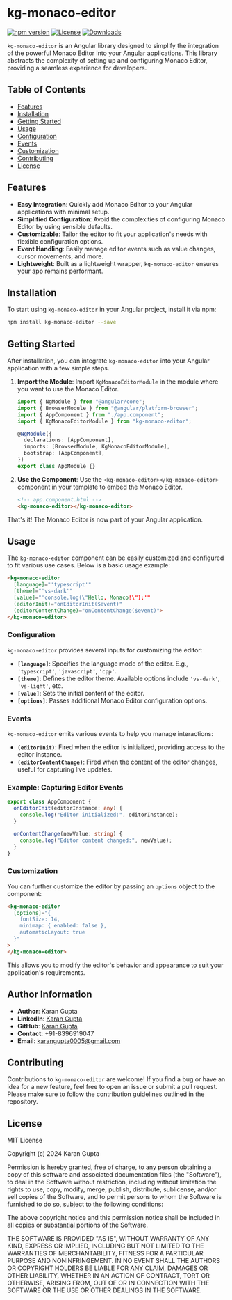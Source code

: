 # kg-monaco-editor

[![npm version](https://badge.fury.io/js/kg-monaco-editor.svg)](https://www.npmjs.com/package/kg-monaco-editor)
[![License](https://img.shields.io/npm/l/kg-monaco-editor.svg)](https://www.npmjs.com/package/kg-monaco-editor)
[![Downloads](https://img.shields.io/npm/dt/kg-monaco-editor.svg)](https://www.npmjs.com/package/kg-monaco-editor)

`kg-monaco-editor` is an Angular library designed to simplify the integration of the powerful Monaco Editor into your Angular applications. This library abstracts the complexity of setting up and configuring Monaco Editor, providing a seamless experience for developers.

## Table of Contents

- [Features](#features)
- [Installation](#installation)
- [Getting Started](#getting-started)
- [Usage](#usage)
- [Configuration](#configuration)
- [Events](#events)
- [Customization](#customization)
- [Contributing](#contributing)
- [License](#license)

## Features

- **Easy Integration**: Quickly add Monaco Editor to your Angular applications with minimal setup.
- **Simplified Configuration**: Avoid the complexities of configuring Monaco Editor by using sensible defaults.
- **Customizable**: Tailor the editor to fit your application's needs with flexible configuration options.
- **Event Handling**: Easily manage editor events such as value changes, cursor movements, and more.
- **Lightweight**: Built as a lightweight wrapper, `kg-monaco-editor` ensures your app remains performant.

## Installation

To start using `kg-monaco-editor` in your Angular project, install it via npm:

```bash
npm install kg-monaco-editor --save
```

## Getting Started

After installation, you can integrate `kg-monaco-editor` into your Angular application with a few simple steps.

1. **Import the Module**: Import `KgMonacoEditorModule` in the module where you want to use the Monaco Editor.

   ```typescript
   import { NgModule } from "@angular/core";
   import { BrowserModule } from "@angular/platform-browser";
   import { AppComponent } from "./app.component";
   import { KgMonacoEditorModule } from "kg-monaco-editor";

   @NgModule({
     declarations: [AppComponent],
     imports: [BrowserModule, KgMonacoEditorModule],
     bootstrap: [AppComponent],
   })
   export class AppModule {}
   ```

2. **Use the Component**: Use the `<kg-monaco-editor></kg-monaco-editor>` component in your template to embed the Monaco Editor.

   ```html
   <!-- app.component.html -->
   <kg-monaco-editor></kg-monaco-editor>
   ```

That's it! The Monaco Editor is now part of your Angular application.

## Usage

The `kg-monaco-editor` component can be easily customized and configured to fit various use cases. Below is a basic usage example:

```html
<kg-monaco-editor
  [language]="'typescript'"
  [theme]="'vs-dark'"
  [value]="'console.log(\"Hello, Monaco!\");'"
  (editorInit)="onEditorInit($event)"
  (editorContentChange)="onContentChange($event)">
</kg-monaco-editor>
```

### Configuration

`kg-monaco-editor` provides several inputs for customizing the editor:

- **`[language]`**: Specifies the language mode of the editor. E.g., `'typescript'`, `'javascript'`, `'cpp'`.
- **`[theme]`**: Defines the editor theme. Available options include `'vs-dark'`, `'vs-light'`, etc.
- **`[value]`**: Sets the initial content of the editor.
- **`[options]`**: Passes additional Monaco Editor configuration options.

### Events

`kg-monaco-editor` emits various events to help you manage interactions:

- **`(editorInit)`**: Fired when the editor is initialized, providing access to the editor instance.
- **`(editorContentChange)`**: Fired when the content of the editor changes, useful for capturing live updates.

### Example: Capturing Editor Events

```typescript
export class AppComponent {
  onEditorInit(editorInstance: any) {
    console.log("Editor initialized:", editorInstance);
  }

  onContentChange(newValue: string) {
    console.log("Editor content changed:", newValue);
  }
}
```

### Customization

You can further customize the editor by passing an `options` object to the component:

```html
<kg-monaco-editor
  [options]="{
    fontSize: 14,
    minimap: { enabled: false },
    automaticLayout: true
  }"
>
</kg-monaco-editor>
```

This allows you to modify the editor's behavior and appearance to suit your application's requirements.

## Author Information

- **Author**: Karan Gupta
- **LinkedIn**: [Karan Gupta](https://www.linkedin.com/in/karangupta0005)
- **GitHub**: [Karan Gupta](https://github.com/Karan0005)
- **Contact**: +91-8396919047
- **Email**: [karangupta0005@gmail.com](mailto:karangupta0005@gmail.com)

## Contributing

Contributions to `kg-monaco-editor` are welcome! If you find a bug or have an idea for a new feature, feel free to open an issue or submit a pull request. Please make sure to follow the contribution guidelines outlined in the repository.

## License

MIT License

Copyright (c) 2024 Karan Gupta

Permission is hereby granted, free of charge, to any person obtaining a copy
of this software and associated documentation files (the "Software"), to deal
in the Software without restriction, including without limitation the rights
to use, copy, modify, merge, publish, distribute, sublicense, and/or sell
copies of the Software, and to permit persons to whom the Software is
furnished to do so, subject to the following conditions:

The above copyright notice and this permission notice shall be included in all
copies or substantial portions of the Software.

THE SOFTWARE IS PROVIDED "AS IS", WITHOUT WARRANTY OF ANY KIND, EXPRESS OR
IMPLIED, INCLUDING BUT NOT LIMITED TO THE WARRANTIES OF MERCHANTABILITY,
FITNESS FOR A PARTICULAR PURPOSE AND NONINFRINGEMENT. IN NO EVENT SHALL THE
AUTHORS OR COPYRIGHT HOLDERS BE LIABLE FOR ANY CLAIM, DAMAGES OR OTHER
LIABILITY, WHETHER IN AN ACTION OF CONTRACT, TORT OR OTHERWISE, ARISING FROM,
OUT OF OR IN CONNECTION WITH THE SOFTWARE OR THE USE OR OTHER DEALINGS IN THE
SOFTWARE.
